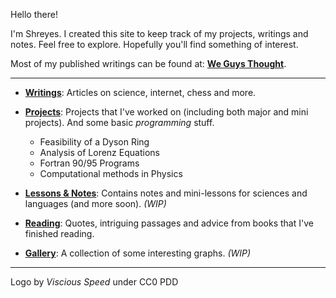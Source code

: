 Hello there! 

I'm Shreyes. I created this site to keep track of my projects, writings and notes. Feel free to explore. Hopefully you'll find something of interest.

Most of my published writings can be found at: **[We Guys Thought](https://weguysthought.com/)**.

***

- **[Writings](https://newtonatetheapple.wordpress.com/)**: Articles on science, internet, chess and more.

- **[Projects](Project/README.md)**: Projects that I've worked on (including both major and mini projects). And some basic *programming* stuff.
    - Feasibility of a Dyson Ring
    - Analysis of Lorenz Equations
    - Fortran 90/95 Programs
    - Computational methods in Physics
    
- **[Lessons & Notes](Lessons/lessons.md)**: Contains notes and mini-lessons for sciences and languages (and more soon). *(WIP)*

- **[Reading](Reading/README.md)**: Quotes, intriguing passages and advice from books that I've finished reading.

- **[Gallery](Gallery/README.md)**: A collection of some interesting graphs. *(WIP)*


***

Logo by *Viscious Speed* under CC0 PDD